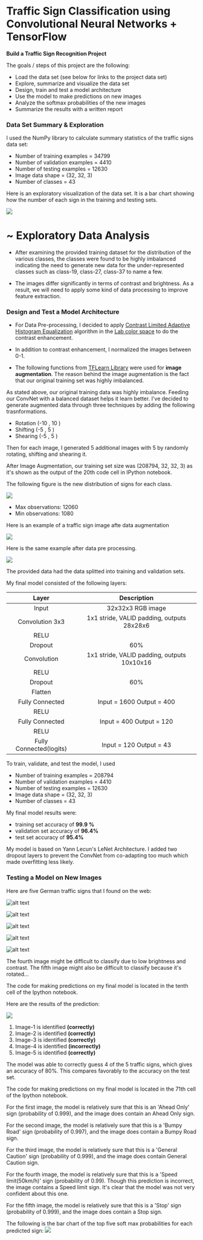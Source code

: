 # **Traffic Sign Classification using Convolutional Neural Networks + TensorFlow** 



**Build a Traffic Sign Recognition Project**

The goals / steps of this project are the following:
* Load the data set (see below for links to the project data set)
* Explore, summarize and visualize the data set
* Design, train and test a model architecture
* Use the model to make predictions on new images
* Analyze the softmax probabilities of the new images
* Summarize the results with a written report

### Data Set Summary & Exploration


I used the NumPy library to calculate summary statistics of the traffic
signs data set:

- Number of training examples = 34799
- Number of validation examples = 4410
- Number of testing examples = 12630
- Image data shape = (32, 32, 3)
- Number of classes = 43

Here is an exploratory visualization of the data set. It is a bar chart showing how the number of each sign in the 
training and testing sets.

![](assets/distribution.png)

~ Exploratory Data Analysis
==========================

- After examining the provided training dataset for the distribution of the various classes, the classes were found to be highly imbalanced indicating the need to generate new data for the under-represented classes such as class-19, class-27, class-37 to name a few.

- The images differ significantly in terms of contrast and brightness. As a result, we will need to apply some kind of data processing to improve feature extraction.

### Design and Test a Model Architecture

* For Data Pre-processing, I decided to apply [Contrast Limited Adaptive Histogram Equalization](http://www.cs.utah.edu/~sujin/courses/reports/cs6640/project2/clahe.html) algorithm in the [Lab color space](https://en.wikipedia.org/wiki/Lab_color_space) to do the contrast enhancement.

* In addition to contrast enhancement, I normalized the images between 0-1.

* The following functions from [TFLearn Library](http://tflearn.org/data_augmentation/#image-augmentation) were used for **image augmentation**. The reason behind the image augmentation is the fact that our original training set was highly imbalanced. 

As stated above, our original training data was highly imbalance. Feeding our ConvNet with a balanced dataset helps it learn better.
I've decided to generate augmented data through three techniques by adding the following trasnformations.
- Rotation (-10 , 10 )
- Shifting (-5 , 5 )
- Shearing (-5 , 5 )

Then for each image, I generated 5 additional images with 5 by randomly rotating, shifting and shearing it.

After Image Augmentation, our training set size was (208794, 32, 32, 3) as it's  shown as the output of the 20th code cell in IPython notebook.

The following figure is the new distribution of signs for each class.

![](assets/distribution1.png)

- Max observations: 12060
- Min observations: 1080


Here is an example of a traffic sign image afte data augmentation

![](assets/example.png)



Here is the same example after data pre processing.

![](assets/example1.png)

The provided data had the data splitted into training and validation sets.

My final model consisted of the following layers:

| Layer         		|     Description	        					| 
|:---------------------:|:---------------------------------------------:| 
| Input         		| 32x32x3 RGB image   							| 
| Convolution 3x3     	| 1x1 stride, VALID padding, outputs 28x28x6 	|
| RELU	                |                                               |
| Dropout  				| 60%											    |
| Convolution	      	| 1x1 stride,  VALID padding, outputs 10x10x16 	|			|
| RELU          	    |      							                |
| Dropout       		| 60%      								     	|
| Flatten				|        								     	|
| Fully Connected       | Input = 1600    Output = 400                  |      						|												|
| RELU					|												|
| Fully Connected       | Input = 400   Output = 120                    |
| RELU                  |                                               |
| Fully Connected(logits)| Input = 120 Output = 43                      |             |


To train, validate, and test the model, I used 

- Number of training examples = 208794 
- Number of validation examples = 4410
- Number of testing examples = 12630
- Image data shape = (32, 32, 3)
- Number of classes = 43

My final model results were:
* training set accuracy of **99.9 %**
* validation set accuracy of **96.4%**
* test set accuracy of **95.4%**

My model is based on Yann Lecun's LeNet Architecture. I added two dropout layers to prevent the ConvNet from co-adapting too
much which made overfitting less likely.

### Testing a Model on New Images

Here are five German traffic signs that I found on the web:

![alt text](test-signs/image1.jpg)

![alt text](test-signs/image2.jpg)

![alt text](test-signs/image3.jpg)

![alt text](test-signs/image4.jpg)

![alt text](test-signs/image5.jpg)

The fourth image might be difficult to classify due to low brightness and contrast.
The fifth image might also be difficult to classify because it's rotated...

The code for making predictions on my final model is located in the tenth cell of the Ipython notebook.

Here are the results of the prediction:

![](assets/predicted.png)

1. Image-1 is identified **(correctly)**
2. Image-2 is identified **(correctly)**
3. Image-3 is identified **(correctly)**
4. Image-4 is identified **(incorrectly)**
5. Image-5 is identified **(correctly)**

The model was able to correctly guess 4 of the 5 traffic signs, which gives an accuracy of 80%. This compares favorably to the accuracy on the test set.

The code for making predictions on my final model is located in the 71th cell of the Ipython notebook.

For the first image, the model is relatively sure that this is an 'Ahead Only' sign (probability of 0.999), and the image does contain an Ahead Only sign. 

For the second image, the model is relatively sure that this is a 'Bumpy Road' sign (probability of 0.997), and the image does contain a Bumpy Road sign.

For the third image, the model is relatively sure that this is a 'General Caution' sign (probability of 0.999), and the image does contain General Caution sign.

For the fourth image, the model is relatively sure that this is a 'Speed limit(50km/h)' sign (probability of 0.99). Though this prediction is incorrect, the image contains a Speed limit sign. It's clear that the model was not very confident about this one. 

For the fifth image, the model is relatively sure that this is a 'Stop' sign (probability of 0.999), and the image does contain a Stop sign.

The following is the bar chart of the top five soft max probabilities for each predicted sign:
![](assets/probabilities.png)
 





